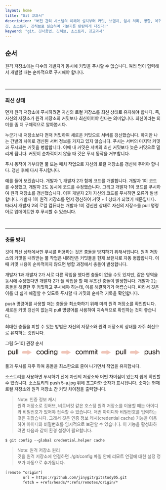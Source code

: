 ```yaml
---
layout: home
title: "Git 교과서"
description: "버전 관리 시스템의 이해와 설치부터 커밋, 브랜치, 임시 처리, 병합, 복귀, 서브모듈, 태그까지
깃, 소스트리, 깃허브로 실습하며 기본기를 탄탄하게 다진다!"
keyword: "git, 깃사용법, 깃허브, 소스트리, 깃교과서"
---
```

## 순서
원격 저장소에는 다수의 개발자가 동시에 커밋을 푸시할 수 없습니다. 여러 명이 협력해서 개발할 때는 순차적으로 푸시해야 합니다.  

<br>
<hr>

### 최신 상태
먼저 원격 저장소에 푸시하려면 자신의 로컬 저장소를 최신 상태로 유지해야 합니다. 즉, 자신의 저장소가 원격 저장소의 커밋보다 최신이어야 한다는 의미입니다. 최신이라는 의미를 좀 더 구체적으로 알아봅시다.  

누군가 내 저장소보다 먼저 커밋하여 새로운 커밋으로 서버를 갱신했습니다. 하지만 나는 간발의 차이로 갱신된 서버 정보를 가지고 있지 않습니다. 푸시는 서버의 마지막 커밋과 푸시되는 커밋을 병합합니다. 이때 내 커밋은 서버의 최신 커밋보다 늦은 커밋으로 밀리게 됩니다. 커밋이 순차적이지 않을 때 깃은 푸시 동작을 거부합니다.  

푸시 동작이 거부되면 풀 또는 페치 작업으로 자신의 로컬 저장소를 갱신해 주어야 합니다. 갱신 후에 다시 푸시합니다.  

예를 들어 보겠습니다. 개발자 1, 개발자 2가 함께 코드를 개발합니다. 개발자 1이 코드를 수정했고, 개발자 2도 동시에 코드를 수정했습니다. 그리고 개발자 1이 코드를 푸시하여 원격 저장소를 갱신했습니다. 이후 개발자 2가 자신의 코드를 푸시하면 오류가 발생합니다. 개발자 1이 원격 저장소를 먼저 갱신하여 커밋 + 1 상태가 되었기 때문입니다. 따라서 개발자 2의 로컬 컴퓨터는 개발자 1이 갱신한 상태로 자신의 저장소를 pull 명령어로 업데이트한 후 푸시할 수 있습니다.  

<br>
<hr>

### 충돌 방지
깃이 최신 상태에서만 푸시를 허용하는 것은 충돌을 방지하기 위해서입니다. 원격 저장소의 커밋을 내려받는 풀 작업은 내려받은 커밋들을 현재 브랜치로 자동 병합합니다. 이때 커밋 내용이 순차적이지 않으면 병합 과정에서 충돌이 발생합니다.  

개발자 1과 개발자 2가 서로 다른 작업을 했다면 충돌이 없을 수도 있지만, 같은 영역을 동시에 수정했다면 개발자 2가 풀 작업을 할 때 무조건 충돌이 발생합니다. 개발자 2는 충돌을 해결한 후 커밋하고 푸시해야 하는데, 이를 해결하기가 어렵습니다. 따라서 깃은 이를 더 쉽게 해결할 수 있도록 푸시할 때 커밋의 순차적 기록을 확인합니다.  

push 명령어를 사용할 때는 충돌을 최소화하기 위해 미리 원격 저장소를 확인합니다. 새로운 커밋 갱신이 없는지 pull 명령어를 사용하여 지속적으로 확인하는 것이 좋습니다.  

최대한 충돌을 피할 수 있는 방법은 자신의 저장소와 원격 저장소의 상태를 자주 최신으로 유지하는 것입니다.  

그림 5-10] 권장 순서  
![](./img/05-10.jpg)

풀과 푸시를 자주 하여 충돌을 최소한으로 줄여 나가면서 작업을 유지합시다.  

소스트리를 사용하면 푸시하기 전에 자신의 저장소와 어떤 차이점이 있는지 쉽게 확인할 수 있습니다. 소스트리의 push 5-a.jpg 위에 조그마한 숫자가 표시됩니다. 숫자는 현재 로컬 저장소와 원격 저장소 간 커밋 차이점을 출력합니다.  

>Note: 인증 정보 캐시  
원격 저장소로 깃허브, 비트버킷 같은 호스팅 원격 저장소를 이용할 때는 아이디와 비밀번호가 있어야 접속할 수 있습니다. 매번 아이디와 비밀번호를 입력하는 것은 귀찮습니다. 그래서 깃은 인증 정보 캐시(credential cache) 기능을 이용하여 아이디와 비밀번호를 임시적으로 보관할 수 있습니다. 이 기능을 활성화하려면 다음과 같이 환경 설정이 필요합니다.  

```
$ git config --global credential.helper cache
```

> Note: 원격 저장소 원리  
깃을 원격 저장소에 연결하면 ./git/config 파일 안에 리모트 연결에 대한 설정 정보가 자동으로 추가됩니다.  

```
[remote "origin"]
        url = https://github.com/jinygit/gitstudy05.git
        fetch = +refs/heads/*:refs/remotes/origin/* 
```

<br><br>